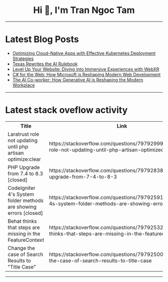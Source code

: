 <h1 align="center">Hi 👋, I'm Tran Ngoc Tam</h1>

---

# Latest Blog Posts 
<!-- BLOG-POST-LIST:START -->
- [Optimizing Cloud-Native Apps with Effective Kubernetes Deployment Strategies](https://dev.to/supratipb/optimizing-cloud-native-apps-with-effective-kubernetes-deployment-strategies-1gfi)
- [Texas Rewrites the AI Rulebook](https://dev.to/rawveg/texas-rewrites-the-ai-rulebook-213n)
- [Level Up Your Website: Diving into Immersive Experiences with WebXR](https://dev.to/karthik_n/level-up-your-website-diving-into-immersive-experiences-with-webxr-1b0j)
- [C# for the Web: How Microsoft is Reshaping Modern Web Development](https://dev.to/iteyonikservices/c-for-the-web-how-microsoft-is-reshaping-modern-web-development-bfc)
- [The AI Co-worker: How Generative AI is Reshaping the Modern Workplace](https://dev.to/sia_negi21/the-ai-co-worker-how-generative-ai-is-reshaping-the-modern-workplace-afh)
<!-- BLOG-POST-LIST:END -->

---

# Latest stack oveflow activity
<table>
  <tr><th>Title</th><th>Link</th></tr>
  <!-- STACKOVERFLOW:START --><tr><td>Laratrust role not updating until php artisan optimize:clear</td><td>https://stackoverflow.com/questions/79792999/laratrust-role-not-updating-until-php-artisan-optimizeclear</td></tr><tr><td>PHP Upgrade from 7.4 to 8.3 [closed]</td><td>https://stackoverflow.com/questions/79792838/php-upgrade-from-7-4-to-8-3</td></tr><tr><td>CodeIgniter 4&#39;s System folder methods are showing errors [closed]</td><td>https://stackoverflow.com/questions/79792591/codeigniter-4s-system-folder-methods-are-showing-errors</td></tr><tr><td>Behat thinks that steps are missing in the FeatureContext</td><td>https://stackoverflow.com/questions/79792532/behat-thinks-that-steps-are-missing-in-the-featurecontext</td></tr><tr><td>Change the case of Search Results to &quot;Title Case&quot;</td><td>https://stackoverflow.com/questions/79792500/change-the-case-of-search-results-to-title-case</td></tr><!-- STACKOVERFLOW:END -->
</table>

---


